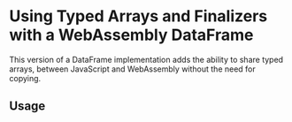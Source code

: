 # Using Typed Arrays and Finalizers with a WebAssembly DataFrame

This version of a DataFrame implementation adds the ability to share typed
arrays, between JavaScript and WebAssembly without the need for copying.

## Usage

